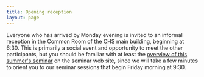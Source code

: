 ```yaml
---
title: Opening reception
layout: page
---
```


Everyone who has arrived by Monday evening is invited to an informal reception in the Common Room of the CHS main building, beginning at 6:30.  This is primarily a social event and opportunity to meet the other participants, but you should be familiar with at least the [overview of this summer's seminar][ov] on the seminar web site, since we will take a few minutes to orient you to our seminar sessions that begin Friday morning at 9:30.


[ov]: http://homermultitext.github.io/summerseminar2015/overview/